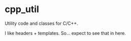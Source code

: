 # cpp_util
Utility code and classes for C/C++.

I like headers + templates. So... expect to see that in here.
